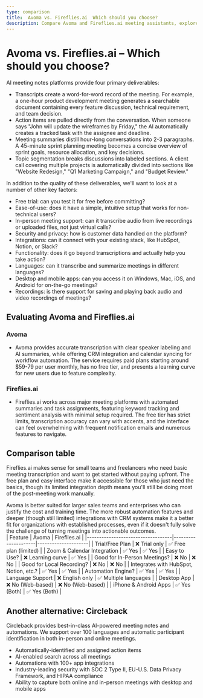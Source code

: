 ```yaml
---
type: comparison
title:  Avoma vs. Fireflies.ai  Which should you choose?
description: Compare Avoma and Fireflies.ai meeting assistants, explore their key features, pricing, and discover why Circleback might be a better alternative for your needs.
---
```


# Avoma vs. Fireflies.ai – Which should you choose?  
AI meeting notes platforms provide four primary deliverables:  
  
* Transcripts create a word-for-word record of the meeting. For example, a one-hour product development meeting generates a searchable document containing every feature discussion, technical requirement, and team decision.  
* Action items are pulled directly from the conversation. When someone says "John will update the wireframes by Friday," the AI automatically creates a tracked task with the assignee and deadline.  
* Meeting summaries distill hour-long conversations into 2-3 paragraphs. A 45-minute sprint planning meeting becomes a concise overview of sprint goals, resource allocation, and key decisions.  
* Topic segmentation breaks discussions into labeled sections. A client call covering multiple projects is automatically divided into sections like "Website Redesign," "Q1 Marketing Campaign," and "Budget Review."  
  
In addition to the quality of these deliverables, we'll want to look at a number of other key factors:  
  
* Free trial: can you test it for free before committing?  
* Ease-of-use: does it have a simple, intuitive setup that works for non-technical users?  
* In-person meeting support: can it transcribe audio from live recordings or uploaded files, not just virtual calls?  
* Security and privacy: how is customer data handled on the platform?  
* Integrations: can it connect with your existing stack, like HubSpot, Notion, or Slack?  
* Functionality: does it go beyond transcriptions and actually help you take action?  
* Languages: can it transcribe and summarize meetings in different languages?  
* Desktop and mobile apps: can you access it on Windows, Mac, iOS, and Android for on-the-go meetings?  
* Recordings: is there support for saving and playing back audio and video recordings of meetings?    
## Evaluating Avoma and Fireflies.ai  
### Avoma
* Avoma provides accurate transcription with clear speaker labeling and AI summaries, while offering CRM integration and calendar syncing for workflow automation. The service requires paid plans starting around $59-79 per user monthly, has no free tier, and presents a learning curve for new users due to feature complexity.

### Fireflies.ai
* Fireflies.ai works across major meeting platforms with automated summaries and task assignments, featuring keyword tracking and sentiment analysis with minimal setup required. The free tier has strict limits, transcription accuracy can vary with accents, and the interface can feel overwhelming with frequent notification emails and numerous features to navigate.  
## Comparison table    
Fireflies.ai makes sense for small teams and freelancers who need basic meeting transcription and want to get started without paying upfront. The free plan and easy interface make it accessible for those who just need the basics, though its limited integration depth means you'll still be doing most of the post-meeting work manually.

Avoma is better suited for larger sales teams and enterprises who can justify the cost and training time. The more robust automation features and deeper (though still limited) integrations with CRM systems make it a better fit for organizations with established processes, even if it doesn't fully solve the challenge of turning meetings into actionable outcomes.  
| Feature                           | Avoma               | Fireflies.ai        |
|-----------------------------------|---------------------|---------------------|
| Trial/Free Plan                   | ❌ Trial only       | ✅ Free plan (limited) |
| Zoom & Calendar Integration       | ✅ Yes              | ✅ Yes              |
| Easy to Use?                      | ❌ Learning curve   | ✅ Yes              |
| Good for In-Person Meetings?      | ❌ No               | ❌ No               |
| Good for Local Recording?         | ❌ No               | ❌ No               |
| Integrates with HubSpot, Notion, etc.? | ✅ Yes         | ✅ Yes              |
| Automation Engine?                | ✅ Yes              | ✅ Yes              |
| Language Support                  | ❌ English only     | ✅ Multiple languages |
| Desktop App                       | ❌ No (Web-based)   | ❌ No (Web-based)   |
| iPhone & Android Apps             | ✅ Yes (Both)       | ✅ Yes (Both)       |  
## Another alternative: Circleback  
Circleback provides best-in-class AI-powered meeting notes and automations. We support over 100 languages and automatic participant identification in both in-person and online meetings.  
  
* Automatically-identified and assigned action items  
* AI-enabled search across all meetings  
* Automations with 100+ app integrations  
* Industry-leading security with SOC 2 Type II, EU-U.S. Data Privacy Framework, and HIPAA compliance  
* Ability to capture both online and in-person meetings with desktop and mobile apps  